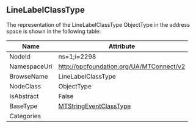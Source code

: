 <!-- objecttype -->
## LineLabelClassType
  
<!-- end of text -->
The representation of the LineLabelClassType ObjectType in the address space is shown in the following table:  

|Name|Attribute|
|---|---|
|NodeId|ns=1;i=2298|
|NamespaceUri|http://opcfoundation.org/UA/MTConnect/v2|
|BrowseName|LineLabelClassType|
|NodeClass|ObjectType|
|IsAbstract|False|
|BaseType|[MTStringEventClassType](../../ObjectTypes/MTStringEventClassType/readme.md)|
|Categories||

